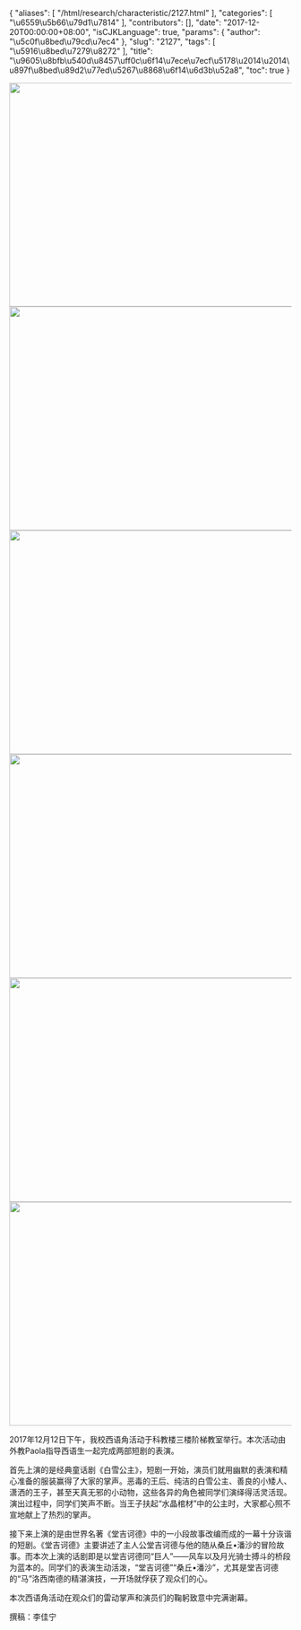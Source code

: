 {
    "aliases": [
        "/html/research/characteristic/2127.html"
    ],
    "categories": [
        "\u6559\u5b66\u79d1\u7814"
    ],
    "contributors": [],
    "date": "2017-12-20T00:00:00+08:00",
    "isCJKLanguage": true,
    "params": {
        "author": "\u5c0f\u8bed\u79cd\u7ec4"
    },
    "slug": "2127",
    "tags": [
        "\u5916\u8bed\u7279\u8272"
    ],
    "title": "\u9605\u8bfb\u540d\u8457\uff0c\u6f14\u7ece\u7ecf\u5178\u2014\u2014\u897f\u8bed\u89d2\u77ed\u5267\u8868\u6f14\u6d3b\u52a8",
    "toc": true
}


<img
    src="https://cdn.tfls.online/mirror/full/f54b744300b25b0c4ee941ff484cc8cfdc9e8dfd.jpg"
    style="display:block;margin-left:auto;margin-right:auto;"
    decoding="async"
    fetchpriority="auto"
    loading="lazy"
    height="399"
    width="600"
/>
<img
    src="https://cdn.tfls.online/mirror/full/26495c40f39a6aadd2c81c440a872570a53b5949.jpg"
    style="display:block;margin-left:auto;margin-right:auto;"
    decoding="async"
    fetchpriority="auto"
    loading="lazy"
    height="399"
    width="600"
/>
<img
    src="https://cdn.tfls.online/mirror/full/81470d9756cb4c77587162bbbb737e86bcd90f77.jpg"
    style="display:block;margin-left:auto;margin-right:auto;"
    decoding="async"
    fetchpriority="auto"
    loading="lazy"
    height="399"
    width="600"
/>
<img
    src="https://cdn.tfls.online/mirror/full/a6eece80cf015296a9a5a2c05481f689d48af1f5.jpg"
    style="display:block;margin-left:auto;margin-right:auto;"
    decoding="async"
    fetchpriority="auto"
    loading="lazy"
    height="399"
    width="600"
/>
<img
    src="https://cdn.tfls.online/mirror/full/0f2754aa6a7ee12ad473e21061464afdd95fb180.jpg"
    style="display:block;margin-left:auto;margin-right:auto;"
    decoding="async"
    fetchpriority="auto"
    loading="lazy"
    height="399"
    width="600"
/>
<img
    src="https://cdn.tfls.online/mirror/full/75a0479d01a4db81eba4d37edc63fb9c130fe794.jpg"
    style="display:block;margin-left:auto;margin-right:auto;"
    decoding="async"
    fetchpriority="auto"
    loading="lazy"
    height="399"
    width="600"
/>




  





2017年12月12日下午，我校西语角活动于科教楼三楼阶梯教室举行。本次活动由外教Paola指导西语生一起完成两部短剧的表演。




首先上演的是经典童话剧《白雪公主》，短剧一开始，演员们就用幽默的表演和精心准备的服装赢得了大家的掌声。恶毒的王后、纯洁的白雪公主、善良的小矮人、潇洒的王子，甚至天真无邪的小动物，这些各异的角色被同学们演绎得活灵活现。演出过程中，同学们笑声不断。当王子扶起“水晶棺材”中的公主时，大家都心照不宣地献上了热烈的掌声。




接下来上演的是由世界名著《堂吉诃德》中的一小段故事改编而成的一幕十分诙谐的短剧。《堂吉诃德》主要讲述了主人公堂吉诃德与他的随从桑丘•潘沙的冒险故事。而本次上演的话剧即是以堂吉诃德同“巨人”——风车以及月光骑士搏斗的桥段为蓝本的。同学们的表演生动活泼，“堂吉诃德”“桑丘•潘沙”，尤其是堂吉诃德的“马”洛西南德的精湛演技，一开场就俘获了观众们的心。




本次西语角活动在观众们的雷动掌声和演员们的鞠躬致意中完满谢幕。







撰稿：李佳宁




  



